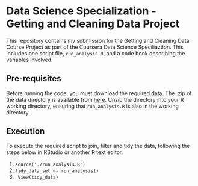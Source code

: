 # Data Science Specialization - Getting and Cleaning Data Project

This repository contains my submission for the Getting and Cleaning Data Course Project as part of the Coursera Data Science Speciliaztion. This includes one script file, `run_analysis.R`, and a code book describing the variables involved. 

## Pre-requisites

Before running the code, you must download the required data. The .zip of the data directory is available from [here](https://d396qusza40orc.cloudfront.net/getdata%2Fprojectfiles%2FUCI%20HAR%20Dataset.zip). Unzip the directory into your R working directory, ensuring that `run_analysis.R` is also in the working directory. 

## Execution

To execute the required script to join, filter and tidy the data, following the steps below in RStudio or another R text editor. 

1. ```source('./run_analysis.R') ```
2. ``` tidy_data_set <- run_analysis() ```
3. ``` View(tidy_data)```